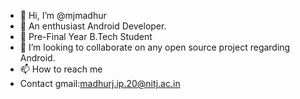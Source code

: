 - 👋 Hi, I’m @mjmadhur
- 🤝  An enthusiast Android Developer.
- 🌱  Pre-Final Year B.Tech Student
- 💞️ I’m looking to collaborate on any open source project regarding Android. 
- 📫 How to reach me 
-  Contact gmail:madhurj.ip.20@nitj.ac.in

<!---
mjmadhur/mjmadhur is a ✨ special ✨ repository because its `README.md` (this file) appears on your GitHub profile.
You can click the Preview link to take a look at your changes.
--->
